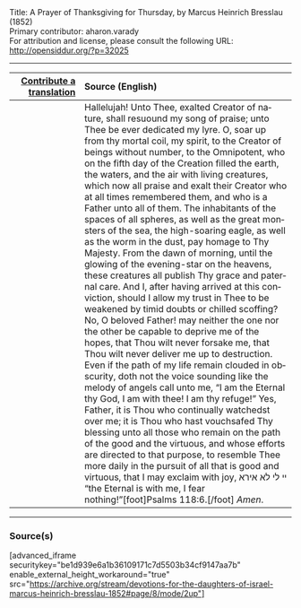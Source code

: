 <html>
<head></head>
<body>
Title: A Prayer of Thanksgiving for Thursday, by Marcus Heinrich Bresslau (1852)<br />
Primary contributor: aharon.varady<br />
For attribution and license, please consult the following URL: <a href="http://opensiddur.org/?p=32025">http://opensiddur.org/?p=32025</a>
<p />
<hr />

<table style="margin-left: auto;margin-right: auto;" class="draggable">
<thead><tr><th id="x" style="text-align: right;"><a href="/contributing/upload/">Contribute a translation</a></th><th style="text-align: left;">Source (English)</th></tr></thead>
<tbody>
<tr><td style="vertical-align:top;" width="25%">
<div class="liturgy" lang="he">

</span></div></td>
 
<td style="vertical-align:top;">
<div class="english" lang="en">
Hallelujah! Unto Thee, exalted Creator of nature, shall resuound my song of praise; unto Thee be ever dedicated my lyre. O, soar up from thy mortal coil, my spirit, to the Creator of beings without number, to the Omnipotent, who on the fifth day of the Creation filled the earth, the waters, and the air with living creatures, which now all praise and exalt their Creator who at all times remembered them, and who is a Father unto all of them. The inhabitants of the spaces of all spheres, as well as the great monsters of the sea, the high-soaring eagle, as well as the worm in the dust, pay homage to Thy Majesty. From the dawn of morning, until the glowing of the evening-star on the heavens, these creatures all publish Thy grace and paternal care. And I, after having arrived at this conviction, should I allow my trust in Thee to be weakened by timid doubts or chilled scoffing? No, O beloved Father! may neither the one nor the other be capable to deprive me of the hopes, that Thou wilt never forsake me, that Thou wilt never deliver me up to destruction. Even if the path of my life remain clouded in obscurity, doth not the voice sounding like the melody of angels call unto me, “I am the Eternal thy God, I am with thee! I am thy refuge!” Yes, Father, it is Thou who continually watchedst over me; it is Thou who hast vouchsafed Thy blessing unto all those who remain on the path of the good and the virtuous, and whose efforts are directed to that purpose, to resemble Thee more daily in the pursuit of all that is good and virtuous, that I may exclaim with joy, <span class="hebrew" lang="he">יי לי לא אירא</span> “the Eternal is with me, I fear nothing!”[foot]Psalms 118:6.[/foot] <em>Amen</em>.
</div></td></tr>
</tbody></table>

<hr />

<h3>Source(s)</h3>

[advanced_iframe securitykey="be1d939e6a1b36109171c7d5503b34cf9147aa7b" enable_external_height_workaround="true" src="https://archive.org/stream/devotions-for-the-daughters-of-israel-marcus-heinrich-bresslau-1852#page/8/mode/2up"]

&nbsp;
</body>
</html>